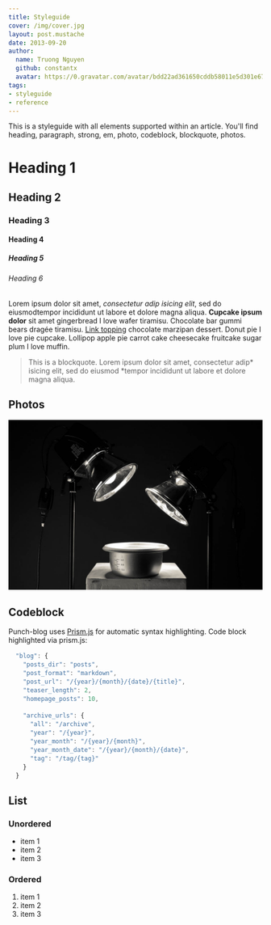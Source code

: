 ```yaml
---
title: Styleguide
cover: /img/cover.jpg
layout: post.mustache
date: 2013-09-20
author:
  name: Truong Nguyen
  github: constantx
  avatar: https://0.gravatar.com/avatar/bdd22ad361650cddb58011e5d301e67b?d=https%3A%2F%2Fidenticons.github.com%2F78111570a7c73234b9c1d28182759030.png&s=420
tags:
- styleguide
- reference
---
```


This is a styleguide with all elements supported within an article. You'll find heading, paragraph, strong, em, photo, codeblock, blockquote, photos.

# Heading 1
## Heading 2
### Heading 3
#### Heading 4
##### Heading 5
###### Heading 6

Lorem ipsum dolor sit amet, _consectetur adip isicing elit_, sed do eiusmodtempor incididunt ut labore et dolore magna aliqua. __Cupcake ipsum dolor__ sit amet gingerbread I love wafer tiramisu. Chocolate bar gummi bears dragée tiramisu. [Link topping](/) chocolate marzipan dessert. Donut pie I love pie cupcake. Lollipop apple pie carrot cake cheesecake fruitcake sugar plum I love muffin.

> This is a blockquote. Lorem ipsum dolor sit amet, consectetur adip* isicing elit, sed do eiusmod *tempor incididunt ut labore et dolore magna aliqua.

## Photos
![cat? - by constantx](/img/cover.jpg)

## Codeblock
Punch-blog uses [Prism.js](http://prismjs.com/) for automatic syntax highlighting.
Code block highlighted via prism.js:
```javascript
  "blog": {
    "posts_dir": "posts",
    "post_format": "markdown",
    "post_url": "/{year}/{month}/{date}/{title}",
    "teaser_length": 2,
    "homepage_posts": 10,

    "archive_urls": {
      "all": "/archive",
      "year": "/{year}",
      "year_month": "/{year}/{month}",
      "year_month_date": "/{year}/{month}/{date}",
      "tag": "/tag/{tag}"
    }
  }
```

## List

### Unordered

* item 1
* item 2
* item 3

### Ordered
1. item 1
2. item 2
3. item 3

